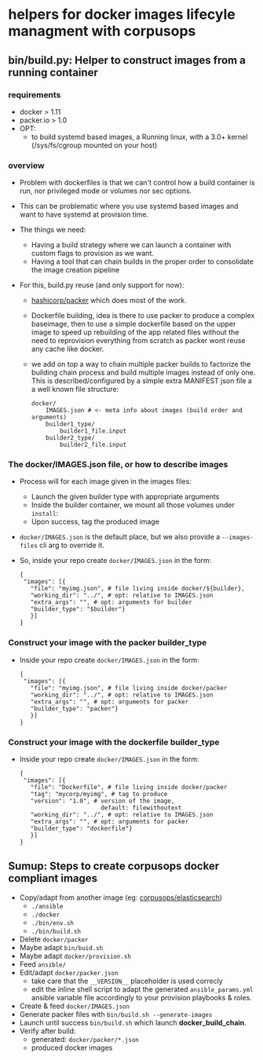 # helpers for docker images lifecyle managment with corpusops

## bin/build.py: Helper to construct images from a running container

### requirements
- docker > 1.11
- packer.io > 1.0
- OPT:
    - to build systemd based images, a Running linux,
      with a 3.0+ kernel (/sys/fs/cgroup mounted on your host)

### overview

- Problem with dockerfiles is that we can't control
  how a build container is run, nor privileged mode or volumes nor sec options.

- This can be problematic where you use systemd based images
 and want to have systemd at provision time.

- The things we need:
    - Having a build strategy where we can launch a container with custom flags
      to provision as we want.
    - Having a tool that can chain builds in the proper order to consolidate the
      image creation pipeline

- For this, build.py reuse (and only support for now):
    - [hashicorp/packer](https://www.packer.io) which does most of the work.
    - Dockerfile building, idea is there to use packer
      to produce a complex baseimage, then to use
      a simple dockerfile based on the upper image
      to speed up rebuilding of the app related files
      without the need to reprovision everything from
      scratch as packer wont reuse any cache like docker.
    - we add on top a way to chain multiple packer builds
      to factorize the building chain process and
      build multiple images instead of only one.<br/>
      This is described/configured by a simple extra
      MANIFEST json file a a well known file structure:

        ```
        docker/
            IMAGES.json # <- meta info about images (build order and arguments)
            builder1_type/
                builder1_file.input
            builder2_type/
                builder2_file.input
        ```


### The docker/IMAGES.json file, or how to describe images
- Process will for each image given in the images files:
    - Launch the given builder type with appropriate arguments
    - Inside the builder container, we mount all those volumes under `install`:
    - Upon success, tag the produced image
- ``docker/IMAGES.json`` is the default place, but we also provide a ``--images-files`` cli arg to override it.
- So, inside your repo create `docker/IMAGES.json` in the form:

    ```
    {
     "images": [{
       "file": "myimg.json", # file living inside docker/${builder},
       "working_dir": "../", # opt: relative to IMAGES.json
       "extra_args": "", # opt: arguments for builder
       "builder_type": "$builder"}
       }]
    }

    ```

### Construct your image with the packer builder_type
- Inside your repo create `docker/IMAGES.json` in the form:

    ```
    {
     "images": [{
       "file": "myimg.json", # file living inside docker/packer
       "working_dir": "../", # opt: relative to IMAGES.json
       "extra_args": "", # opt: arguments for packer
       "builder_type": "packer"}
       }]
    }

    ```

### Construct your image with the dockerfile builder_type
- Inside your repo create `docker/IMAGES.json` in the form:

    ```
    {
     "images": [{
       "file": "Dockerfile", # file living inside docker/packer
       "tag": "mycorp/myimg", # tag to produce
       "version": "1.0", # version of the image,
                           default: filewithoutext
       "working_dir": "../", # opt: relative to IMAGES.json
       "extra_args": "", # opt: arguments for packer
       "builder_type": "dockerfile"}
       }]
    }

    ```
## Sumup: Steps to create corpusops docker compliant images
- Copy/adapt from another image (eg: [corpusops/elasticsearch](https://github.com/corpusops/setups.elasticsearch))
    - ``./ansible``
    - ``./docker``
    - ``./bin/env.sh``
    - ``./bin/build.sh``
- Delete ``docker/packer``
- Maybe adapt ``bin/buid.sh``
- Maybe adapt ``docker/provision.sh``
- Feed ``ansible/``
- Edit/adapt ``docker/packer.json``
    - take care that the ``__VERSION__`` placeholder is used correcly
    - edit the inline shell script to adapt the generated ``ansible_params.yml``
      ansible variable file accordingly to your provision playbooks & roles.
- Create & feed ``docker/IMAGES.json``
- Generate packer files with ``bin/build.sh --generate-images``
- Launch until success ``bin/build.sh`` which launch **docker_build_chain**.
- Verify after build:
    - generated: ``docker/packer/*.json``
    - produced docker images

